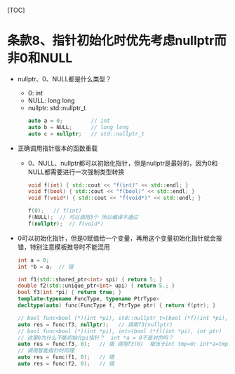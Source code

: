 [TOC]
# 条款8、指针初始化时优先考虑nullptr而非0和NULL

* nullptr、0、NULL都是什么类型？
    * 0: int
    * NULL: long long
    * nullptr: std::nullptr_t
        ```cpp
        auto a = 0;         // int
        auto b = NULL;      // long long
        auto c = nullptr;   // std::nullptr_t
        ```

* 正确调用指针版本的函数重载
    * 0、NULL、nullptr都可以初始化指针，但是nullptr是最好的，因为0和NULL都需要进行一次强制类型转换
        ```cpp
        void f(int) { std::cout << "f(int)" << std::endl; }
        void f(bool) { std::cout << "f(bool)" << std::endl; }
        void f(void*) { std::cout << "f(void*)" << std::endl; }

        f(0);   // f(int)
        f(NULL);  // 可以调用3个 所以编译不通过
        f(nullptr);  // f(void*)
        ```


* 0可以初始化指针，但是0赋值给一个变量，再用这个变量初始化指针就会报错，特别注意模板推导时不能混用
    ```cpp
    int a = 0;
    int *b = a;  // 错

    int f1(std::shared_ptr<int> spi) { return 5; }
    double f2(std::unique_ptr<int> upi) { return 5.; }
    bool f3(int *pi) { return true; }
    template<typename FuncType, typename PtrType>
    decltype(auto) func(FuncType f, PtrType ptr) { return f(ptr); }

    // bool func<bool (*)(int *pi), std::nullptr_t>(bool (*f)(int *pi), std::nullptr_t ptr)
    auto res = func(f3, nullptr);   // 调用f3(nullptr)
    // bool func<bool (*)(int *pi), int>(bool (*f)(int *pi), int ptr)
    // 这里0为什么不能初始化pi指针？  int *a = 0不是对的吗？
    auto res = func(f3, 0);   // 错 调用f3(0)  相当于int tmp=0; int*a=tmp; 错
    // 调用智能指针时同理
    auto res = func(f1, 0);   // 错
    auto res = func(f2, 0);   // 错
    ```

